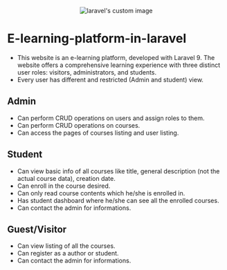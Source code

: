 
<p align="center">
  <img src="[https://upload.wikimedia.org/wikipedia/commons/thumb/9/9a/Laravel.svg/1200px-Laravel.svg.png]" alt="laravel's custom image"/>
</p>

# E-learning-platform-in-laravel
- This website is an e-learning platform, developed with Laravel 9. The website offers a comprehensive learning experience with three distinct user roles: visitors, administrators, and students.
- Every user has different and restricted (Admin and student) view.

## Admin
- Can perform CRUD operations on users and assign roles to them.
- Can perform CRUD operations on courses.
- Can access the pages of courses listing and user listing.

## Student
- Can view basic info of all courses like title, general description (not the actual course data), creation date.
- Can enroll in the course desired.
- Can only read course contents which he/she is enrolled in.
- Has student dashboard where he/she can see all the enrolled courses.
- Can contact the admin for informations.

## Guest/Visitor
- Can view listing of all the courses.
- Can register as a author or student.
- Can contact the admin for informations.

